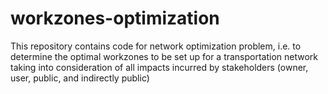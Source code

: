 workzones-optimization
======================

This repository contains code for network optimization problem, i.e. to determine the optimal workzones to be set up for a transportation network taking into consideration of all impacts incurred by stakeholders (owner, user, public, and indirectly public)
